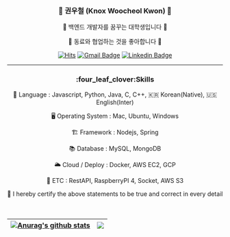 <div align="center">
  
  ###  🐣 권우철 (Knox Woocheol Kwon) 🐣
  
🌱 백엔드 개발자를 꿈꾸는 대학생입니다 🌱
  
👯 동료와 협업하는 것을 좋아합니다 👯

[![Hits](https://hits.seeyoufarm.com/api/count/incr/badge.svg?url=https%3A%2F%2Fgithub.com%2Fw00cheol%2Fhit-counter&count_bg=%2379C83D&title_bg=%23555555&icon=github.svg&icon_color=%23E7E7E7&title=Github&edge_flat=false)](https://hits.seeyoufarm.com)
[![Gmail Badge](https://img.shields.io/badge/Gmail-d14836?style=flat-square&logo=Gmail&logoColor=white&link=mailto:kw8384@gmail.com)](mailto:kw8384@gmail.com)
[![Linkedin Badge](https://img.shields.io/badge/-LinkedIn-blue?style=flat-square&logo=Linkedin&logoColor=white&link=https://www.linkedin.com/in/우철-권-551584230/)](https://www.linkedin.com/in/우철-권-551584230/)

  
  ---
  
 <!--기술스택-->
<h3>:four_leaf_clover:Skills </h3>
  
💬 Language : Javascript, Python, Java, C, C++, 🇰🇷 Korean(Native), 🇺🇸 English(Inter)
  
🖥 Operating System : Mac, Ubuntu, Windows
  
🏗 Framework : Nodejs, Spring
  
📚 Database : MySQL, MongoDB
  
🌥 Cloud / Deploy : Docker, AWS EC2, GCP
  
🎸 ETC : RestAPI, RaspberryPI 4, Socket, AWS S3
  
🙌 I hereby certify the above statements to be true and correct in every detail
   <br/>
<br/><br/>

| <a href="https://github.com/w00cheol/github-readme-stats"><img align="center" src="https://github-readme-stats.vercel.app/api?username=w00cheol&show_icons=true&include_all_commits=true&theme=buefy&hide_border=true" alt="Anurag's github stats" /></a> | <a href="https://github.com/w00cheol/github-readme-stats"><img align="center" src="https://github-readme-stats.vercel.app/api/top-langs/?username=w00cheol&layout=compact&theme=buefy&hide_border=true" /></a> |
| ------------- | ------------- |
 
</div>
